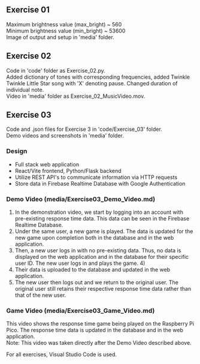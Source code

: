 ## Exercise 01
Maximum brightness value (max_bright) ~ 560\
Minimum brightness value (min_bright) ~ 53600\
Image of output and setup in 'media' folder.

## Exercise 02
Code in 'code' folder as Exercise_02.py.\
Added dictionary of tones with corresponding frequencies, added Twinkle Twinkle Little Star song with 'X' denoting pause. Changed duration of individual note.\
Video in 'media' folder as Exercise_02_MusicVideo.mov.

## Exercise 03
Code and .json files for Exercise 3 in 'code/Exercise_03' folder. \
Demo videos and screenshots in 'media' folder.
### Design
- Full stack web application
- React/Vite frontend, Python/Flask backend
- Utilize REST API's to communicate information via HTTP requests
- Store data in Firebase Realtime Database with Google Authentication

### Demo Video (media/Exercise03_Demo_Video.md)
1) In the demonstration video, we start by logging into an account with pre-existing response time data. This data can be seen in the Firebase Realtime Database.
2) Under the same user, a new game is played. The data is updated for the new game upon completion both in the database and in the web application. 
3) Then, a new user logs in with no pre-existing data. Thus, no data is displayed on the web application and in the database for their specific user ID. The new user logs in and plays the game. 4)
4) Their data is uploaded to the database and updated in the web application.
5) The new user then logs out and we return to the original user. The original user still retains their respective response time data rather than that of the new user.

### Game Video (media/Exercise03_Game_Video.md)
This video shows the response time game being played on the Raspberry Pi Pico. The response time data is updated in the database and in the web application. \
Note: This video was taken directly after the Demo Video described above.

For all exercises, Visual Studio Code is used.

